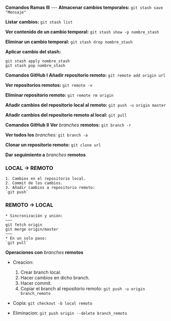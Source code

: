 **Comandos Ramas III** ---
  **Almacenar cambios temporales:**
  `git stash save "Mensaje"`

  **Listar cambios:**
  `git stash list`

  **Ver contenido de un cambio temporal:**
  `git stash show -p nombre_stash`

  **Eliminar un cambio temporal:**
  `git stash drop nombre_stash`

  **Aplicar cambio del stash:**
  ~~~
  git stash apply nombre_stash
  git stash pop nombre_stash
  ~~~

**Comandos GitHub I**
  **Añadir repositorio remoto:**
  `git remote add origin url`

  **Ver repositorios remotos:**
  `git remote -v`

  **Eliminar repositorio remoto:**
  `git remote rm origin`

  **Añadir cambios del repositorio local al remoto:**
  `git push -u origin master`

  **Añadir cambios del repositorio remoto al local:**
  `git pull`

**Comandos GitHub II**
  **Ver** *branches* **remotos:**
  `git branch -r`

  **Ver todos los** *branches:*
  `git branch -a`

  **Clonar un repositorio remoto:**
  `git clone url`

**Dar seguimiento a** *branches* **remotos**
### LOCAL -> REMOTO
    1. Cambios en el repositorio local.
    2. Commit de los cambios.
    3. Añadir cambios a repositorio remoto:
    `git push`

### REMOTO -> LOCAL
    * Sincronización y unión:
    ~~~
    git fetch origin
    git merge origin/master
    ~~~
    * En un solo paso:
    `git pull`

**Operaciones con** *branches* **remotos**
  * Creacion:
    1. Crear branch local.
    2. Hacer cambios en dicho branch.
    3. Hacer commit.
    4. Copiar el branch al repositorio remoto:
    `git push -u origin branch_remoto`

  * Copia:
  `git checkout -b local remoto`

  * Eliminacion:
  `git push origin --delete branch_remoto`
